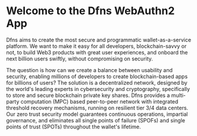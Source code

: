 # Welcome to the Dfns WebAuthn2 App

Dfns aims to create the most secure and programmatic wallet-as-a-service platform. We want to make it easy for all developers, blockchain-savvy or not, to build Web3 products with great user experiences, and onboard the next billion users swiftly, without compromising on security. 

The question is how can we create a balance between usability and security, enabling millions of developers to create blockchain-based apps for billions of users? The solution is a decentralized network, designed by the world's leading experts in cybersecurity and cryptography, specifically to store and secure blockchain private key shares. Dfns provides a multi-party computation (MPC) based peer-to-peer network with integrated threshold recovery mechanisms, running on resilient tier 3/4 data centers. Our zero trust security model guarantees continuous operations, impartial governance, and eliminates all single points of failure (SPOFs) and single points of trust (SPOTs) throughout the wallet's lifetime.

<br>
